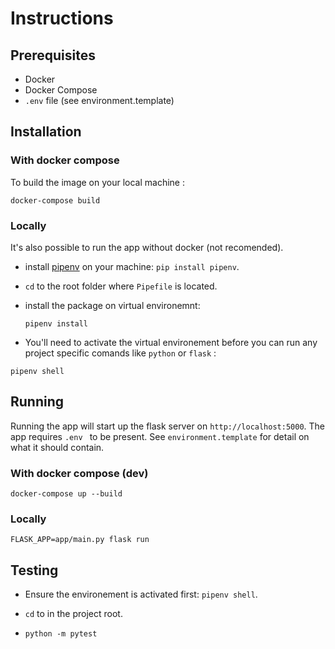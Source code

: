 # Instructions

## Prerequisites

- Docker
- Docker Compose
- `.env` file (see environment.template)

## Installation


### With docker compose

To build the image on your local machine :

```
docker-compose build
```

### Locally

It's also possible to run the app without docker (not recomended).


- install [pipenv](https://pypi.org/project/pipenv/) on your machine: `pip install pipenv`.

- `cd` to the root folder where `Pipefile` is located.

- install the package on virtual environemnt:
  ```
  pipenv install
  ```
- You'll need to activate the virtual environement before you can run any project specific comands like `python` or `flask` :

```
pipenv shell
```

## Running

Running the app will start up the flask server on `http://localhost:5000`.
The app requires `.env ` to be present. See `environment.template` for detail on what it should contain.

### With docker compose (dev)

```
docker-compose up --build
```

### Locally

```
FLASK_APP=app/main.py flask run
```

## Testing

- Ensure the environement is activated first: `pipenv shell`.

- `cd` to in the project root.
- 
  ```
  python -m pytest
  ```



